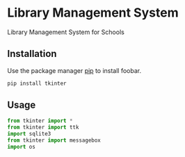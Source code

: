 # Library Management System

Library Management System for Schools

## Installation

Use the package manager [pip](https://pip.pypa.io/en/stable/) to install foobar.

```bash
pip install tkinter
```
## Usage

```python
from tkinter import *
from tkinter import ttk
import sqlite3
from tkinter import messagebox
import os
```
